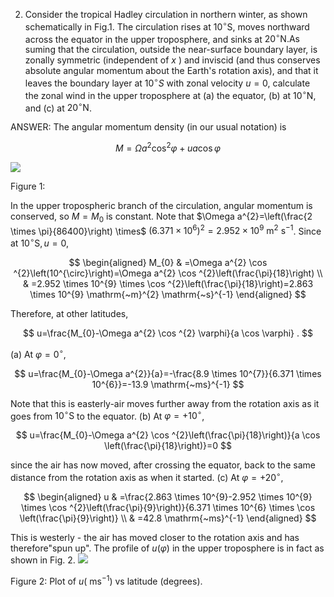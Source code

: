 2. Consider the tropical Hadley circulation in northern winter, as shown schematically in Fig.1. The circulation rises at $10^{\circ} \mathrm{S}$, moves northward across the equator in the upper troposphere, and sinks at $20^{\circ} \mathrm{N} . \mathrm{As}$ suming that the circulation, outside the near-surface boundary layer, is zonally symmetric (independent of $x$ ) and inviscid (and thus conserves absolute angular momentum about the Earth's rotation axis), and that it leaves the boundary layer at $10^{\circ} S$ with zonal velocity $u=0$, calculate the zonal wind in the upper troposphere at (a) the equator, (b) at $10^{\circ} \mathrm{N}$, and (c) at $20^{\circ} \mathrm{N}$.


ANSWER:
The angular momentum density (in our usual notation) is

$$
M=\Omega a^{2} \cos ^{2} \varphi+u a \cos \varphi
$$

![](https://cdn.mathpix.com/cropped/2024_11_23_e013232d07df85487966g-066.jpg?height=633&width=890&top_left_y=426&top_left_x=620)

Figure 1:

In the upper tropospheric branch of the circulation, angular momentum is conserved, so $M=M_{0}$ is constant. Note that $\Omega a^{2}=\left(\frac{2 \times \pi}{86400}\right) \times$ $\left(6.371 \times 10^{6}\right)^{2}=2.952 \times 10^{9} \mathrm{~m}^{2} \mathrm{~s}^{-1}$. Since at $10^{\circ} \mathrm{S}, u=0$,

$$
\begin{aligned}
M_{0} & =\Omega a^{2} \cos ^{2}\left(10^{\circ}\right)=\Omega a^{2} \cos ^{2}\left(\frac{\pi}{18}\right) \\
& =2.952 \times 10^{9} \times \cos ^{2}\left(\frac{\pi}{18}\right)=2.863 \times 10^{9} \mathrm{~m}^{2} \mathrm{~s}^{-1}
\end{aligned}
$$

Therefore, at other latitudes,

$$
u=\frac{M_{0}-\Omega a^{2} \cos ^{2} \varphi}{a \cos \varphi} .
$$

(a) At $\varphi=0^{\circ}$,

$$
u=\frac{M_{0}-\Omega a^{2}}{a}=-\frac{8.9 \times 10^{7}}{6.371 \times 10^{6}}=-13.9 \mathrm{~ms}^{-1}
$$

Note that this is easterly-air moves further away from the rotation axis as it goes from $10^{\circ} \mathrm{S}$ to the equator.
(b) At $\varphi=+10^{\circ}$,

$$
u=\frac{M_{0}-\Omega a^{2} \cos ^{2}\left(\frac{\pi}{18}\right)}{a \cos \left(\frac{\pi}{18}\right)}=0
$$

since the air has now moved, after crossing the equator, back to the same distance from the rotation axis as when it started.
(c) At $\varphi=+20^{\circ}$,

$$
\begin{aligned}
u & =\frac{2.863 \times 10^{9}-2.952 \times 10^{9} \times \cos ^{2}\left(\frac{\pi}{9}\right)}{6.371 \times 10^{6} \times \cos \left(\frac{\pi}{9}\right)} \\
& =42.8 \mathrm{~ms}^{-1}
\end{aligned}
$$

This is westerly - the air has moved closer to the rotation axis and has therefore"spun up".
The profile of $u(\varphi)$ in the upper troposphere is in fact as shown in Fig.
2.
![](https://cdn.mathpix.com/cropped/2024_11_23_e013232d07df85487966g-067.jpg?height=434&width=660&top_left_y=1130&top_left_x=727)

Figure 2: Plot of $u\left(\mathrm{~ms}^{-1}\right)$ vs latitude (degrees).